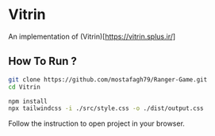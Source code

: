 # Vitrin

 An implementation of (Vitrin)[https://vitrin.splus.ir/]

## How To Run ?

```bash
git clone https://github.com/mostafagh79/Ranger-Game.git
cd Vitrin
```

```bash
npm install
npx tailwindcss -i ./src/style.css -o ./dist/output.css
```
Follow the instruction to open project in your browser.
